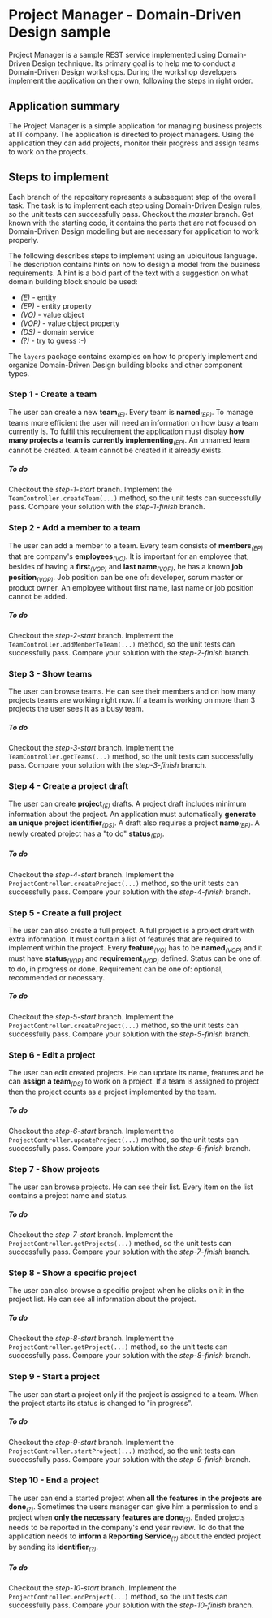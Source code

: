 # Project Manager - Domain-Driven Design sample
Project Manager is a sample REST service implemented using Domain-Driven Design technique.
Its primary goal is to help me to conduct a Domain-Driven Design workshops.
During the workshop developers implement the application on their own, following the steps in right order.

## Application summary
The Project Manager is a simple application for managing business projects at IT company.
The application is directed to project managers.
Using the application they can add projects, monitor their progress and assign teams to work on the projects.

## Steps to implement
Each branch of the repository represents a subsequent step of the overall task.
The task is to implement each step using Domain-Driven Design rules, so the unit tests can successfully pass.
Checkout the _master_ branch.
Get known with the starting code, it contains the parts that are not focused on Domain-Driven Design modelling but are necessary for application to work properly.

The following describes steps to implement using an ubiquitous language.
The description contains hints on how to design a model from the business requirements.
A hint is a bold part of the text with a suggestion on what domain building block should be used:
 - _(E)_ - entity
 - _(EP)_ - entity property
 - _(VO)_ - value object
 - _(VOP)_ - value object property
 - _(DS)_ - domain service
 - _(?)_ - try to guess :-)
 
The `layers` package contains examples on how to properly implement and organize Domain-Driven Design building blocks and other component types. 

### Step 1 - Create a team
The user can create a new **team**<sub>_(E)_</sub>.
Every team is **named**<sub>_(EP)_</sub>.
To manage teams more efficient the user will need an information on how busy a team currently is.
To fulfil this requirement the application must display **how many projects a team is currently implementing**<sub>_(EP)_</sub>.
An unnamed team cannot be created.
A team cannot be created if it already exists.

##### To do
Checkout the _step-1-start_ branch.
Implement the `TeamController.createTeam(...)` method, so the unit tests can successfully pass.
Compare your solution with the _step-1-finish_ branch.

### Step 2 - Add a member to a team
The user can add a member to a team.
Every team consists of **members**<sub>_(EP)_</sub> that are company's **employees**<sub>_(VO)_</sub>.
It is important for an employee that, besides of having a **first**<sub>_(VOP)_</sub> and **last name**<sub>_(VOP)_</sub>, he has a known **job position**<sub>_(VOP)_</sub>.
Job position can be one of: developer, scrum master or product owner.
An employee without first name, last name or job position cannot be added.

##### To do
Checkout the _step-2-start_ branch.
Implement the `TeamController.addMemberToTeam(...)` method, so the unit tests can successfully pass.
Compare your solution with the _step-2-finish_ branch.

### Step 3 - Show teams
The user can browse teams.
He can see their members and on how many projects teams are working right now.
If a team is working on more than 3 projects the user sees it as a busy team.

##### To do
Checkout the _step-3-start_ branch.
Implement the `TeamController.getTeams(...)` method, so the unit tests can successfully pass.
Compare your solution with the _step-3-finish_ branch.

### Step 4 - Create a project draft
The user can create **project**<sub>_(E)_</sub> drafts.
A project draft includes minimum information about the project.
An application must automatically **generate an unique project identifier**<sub>_(DS)_</sub>.
A draft also requires a project **name**<sub>_(EP)_</sub>.
A newly created project has a "to do" **status**<sub>_(EP)_</sub>.

##### To do
Checkout the _step-4-start_ branch.
Implement the `ProjectController.createProject(...)` method, so the unit tests can successfully pass.
Compare your solution with the _step-4-finish_ branch.

### Step 5 - Create a full project
The user can also create a full project.
A full project is a project draft with extra information.
It must contain a list of features that are required to implement within the project.
Every **feature**<sub>_(VO)_</sub> has to be **named**<sub>_(VOP)_</sub> and it must have **status**<sub>_(VOP)_</sub> and **requirement**<sub>_(VOP)_</sub> defined.
Status can be one of: to do, in progress or done.
Requirement can be one of: optional, recommended or necessary.

##### To do
Checkout the _step-5-start_ branch.
Implement the `ProjectController.createProject(...)` method, so the unit tests can successfully pass.
Compare your solution with the _step-5-finish_ branch.

### Step 6 - Edit a project
The user can edit created projects.
He can update its name, features and he can **assign a team**<sub>_(DS)_</sub> to work on a project.
If a team is assigned to project then the project counts as a project implemented by the team.

##### To do
Checkout the _step-6-start_ branch.
Implement the `ProjectController.updateProject(...)` method, so the unit tests can successfully pass.
Compare your solution with the _step-6-finish_ branch.

### Step 7 - Show projects
The user can browse projects.
He can see their list.
Every item on the list contains a project name and status.

##### To do
Checkout the _step-7-start_ branch.
Implement the `ProjectController.getProjects(...)` method, so the unit tests can successfully pass.
Compare your solution with the _step-7-finish_ branch.

### Step 8 - Show a specific project
The user can also browse a specific project when he clicks on it in the project list.
He can see all information about the project.

##### To do
Checkout the _step-8-start_ branch.
Implement the `ProjectController.getProject(...)` method, so the unit tests can successfully pass.
Compare your solution with the _step-8-finish_ branch.

### Step 9 - Start a project
The user can start a project only if the project is assigned to a team.
When the project starts its status is changed to "in progress".

##### To do
Checkout the _step-9-start_ branch.
Implement the `ProjectController.startProject(...)` method, so the unit tests can successfully pass.
Compare your solution with the _step-9-finish_ branch.

### Step 10 - End a project
The user can end a started project when **all the features in the projects are done**<sub>_(?)_</sub>.
Sometimes the users manager can give him a permission to end a project when **only the necessary features are done**<sub>_(?)_</sub>.
Ended projects needs to be reported in the company's end year review.
To do that the application needs to **inform a Reporting Service**<sub>_(?)_</sub> about the ended project by sending its **identifier**<sub>_(?)_</sub>.

##### To do
Checkout the _step-10-start_ branch.
Implement the `ProjectController.endProject(...)` method, so the unit tests can successfully pass.
Compare your solution with the _step-10-finish_ branch.
